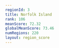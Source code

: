 ```yaml
---
regionId: 3
title: Norfolk Island
rank: 106
meanScore: 72.32
globalMeanScore: 73.46
numRegions: 220
layout: region_score
---
```

